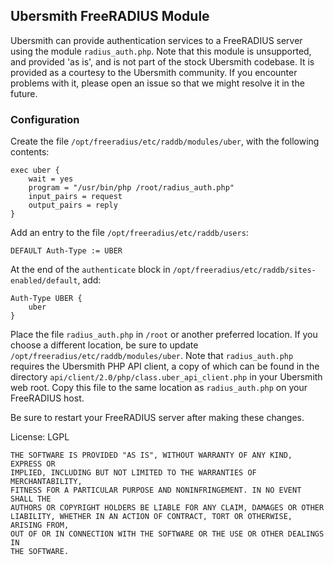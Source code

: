 ## Ubersmith FreeRADIUS Module

Ubersmith can provide authentication services to a FreeRADIUS server using the module `radius_auth.php`. Note that this module is unsupported, and provided 'as is', and is not part of the stock Ubersmith codebase. It is provided as a courtesy to the Ubersmith community. If you encounter problems with it, please open an issue so that we might resolve it in the future.

### Configuration

Create the file `/opt/freeradius/etc/raddb/modules/uber`, with the following contents:

    exec uber {
        wait = yes
        program = "/usr/bin/php /root/radius_auth.php"
        input_pairs = request
        output_pairs = reply
    }

Add an entry to the file `/opt/freeradius/etc/raddb/users`:

    DEFAULT Auth-Type := UBER

At the end of the `authenticate` block in `/opt/freeradius/etc/raddb/sites-enabled/default`, add:

    Auth-Type UBER {
        uber
    }

Place the file `radius_auth.php` in `/root` or another preferred location. If you choose a different location, be sure to update `/opt/freeradius/etc/raddb/modules/uber`. Note that `radius_auth.php` requires the Ubersmith PHP API client, a copy of which can be found in the directory `api/client/2.0/php/class.uber_api_client.php` in your Ubersmith web root. Copy this file to the same location as `radius_auth.php` on your FreeRADIUS host.

Be sure to restart your FreeRADIUS server after making these changes.

License: LGPL

    THE SOFTWARE IS PROVIDED "AS IS", WITHOUT WARRANTY OF ANY KIND, EXPRESS OR
    IMPLIED, INCLUDING BUT NOT LIMITED TO THE WARRANTIES OF MERCHANTABILITY,
    FITNESS FOR A PARTICULAR PURPOSE AND NONINFRINGEMENT. IN NO EVENT SHALL THE
    AUTHORS OR COPYRIGHT HOLDERS BE LIABLE FOR ANY CLAIM, DAMAGES OR OTHER
    LIABILITY, WHETHER IN AN ACTION OF CONTRACT, TORT OR OTHERWISE, ARISING FROM,
    OUT OF OR IN CONNECTION WITH THE SOFTWARE OR THE USE OR OTHER DEALINGS IN
    THE SOFTWARE.
